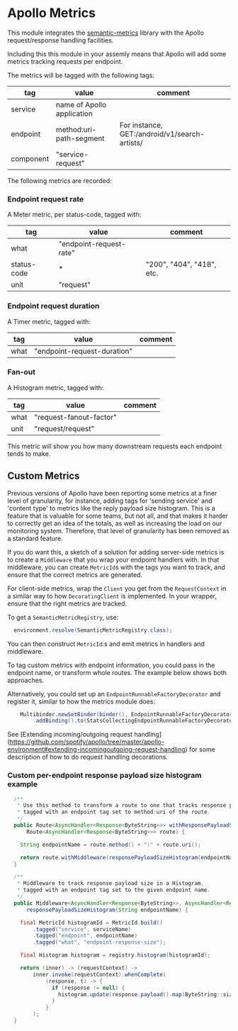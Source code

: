 # Apollo Metrics

This module integrates the [semantic-metrics](https://github.com/spotify/semantic-metrics) library
with the Apollo request/response handling facilities.

Including this this module in your assemly means that Apollo will add some metrics tracking
requests per endpoint.

The metrics will be tagged with the following tags:

| tag         | value                      | comment                                              |
|-------------|----------------------------|------------------------------------------------------|
| service     | name of Apollo application |                                                      |
| endpoint    | method:uri-path-segment    | For instance, GET:/android/v1/search-artists/<query> |
| component   | "service-request"          |                                                      |

The following metrics are recorded:

### Endpoint request rate

A Meter metric, per status-code, tagged with:

| tag         | value                      | comment                                              |
|-------------|----------------------------|------------------------------------------------------|
| what        | "endpoint-request-rate"    |                                                      |
| status-code | *                          | "200", "404", "418", etc.                            |
| unit        | "request"                  |                                                      |

### Endpoint request duration

A Timer metric, tagged with:

| tag         | value                      | comment                                              |
|-------------|----------------------------|------------------------------------------------------|
| what        | "endpoint-request-duration"|                                                      |

### Fan-out

A Histogram metric, tagged with:

| tag         | value                      | comment                                              |
|-------------|----------------------------|------------------------------------------------------|
| what        | "request-fanout-factor"    |                                                      |
| unit        | "request/request"          |                                                      |

This metric will show you how many downstream requests each endpoint tends to make.


## Custom Metrics

Previous versions of Apollo have been reporting some metrics at a finer level of granularity,
for instance, adding tags for 'sending service' and 'content type' to metrics like the reply 
payload size histogram. This is a feature that is valuable for some teams, but not all, and that 
makes it harder to correctly get an idea of the totals, as well as increasing the load on our
monitoring system. Therefore, that level of granularity has been removed as a standard feature.

If you do want this, a sketch of a solution for adding server-side metrics is to create a 
```Middleware``` that you wrap your endpoint handlers with. In that middleware, you can create
```MetricId```s with the tags you want to track, and ensure that the correct metrics are generated.

For client-side metrics, wrap the ```Client``` you get from the ```RequestContext``` in a similar
way to how ```DecoratingClient``` is implemented. In your wrapper, ensure that the right metrics
are tracked.

To get a `SemanticMetricRegistry`, use:
```java
  environment.resolve(SemanticMetricRegistry.class);
```

You can then construct `MetricId`:s and emit metrics in handlers and middleware.

To tag custom metrics with endpoint information, you could pass in the endpoint name, or transform
whole routes. The example below shows both approaches.

Alternatively, you could set up an `EndpointRunnableFactoryDecorator` and register
it, similar to how the metrics module does:
```java
    Multibinder.newSetBinder(binder(), EndpointRunnableFactoryDecorator.class)
        .addBinding().to(StatsCollectingEndpointRunnableFactoryDecorator.class);
```
See [Extending incoming/outgoing request handling]
(https://github.com/spotify/apollo/tree/master/apollo-environment#extending-incomingoutgoing-request-handling)
for some description of how to do request handling decorations.


### Custom per-endpoint response payload size histogram example

```java
  /**
   * Use this method to transform a route to one that tracks response payload sizes in a Histogram,
   * tagged with an endpoint tag set to method:uri of the route.
   */
  public Route<AsyncHandler<Response<ByteString>>> withResponsePayloadSizeHistogram(
      Route<AsyncHandler<Response<ByteString>>> route) {

    String endpointName = route.method() + ":" + route.uri();

    return route.withMiddleware(responsePayloadSizeHistogram(endpointName));
  }

  /**
   * Middleware to track response payload size in a Histogram,
   * tagged with an endpoint tag set to the given endpoint name.
   */
  public Middleware<AsyncHandler<Response<ByteString>>, AsyncHandler<Response<ByteString>>>
      responsePayloadSizeHistogram(String endpointName) {

    final MetricId histogramId = MetricId.build()
        .tagged("service", serviceName)
        .tagged("endpoint", endpointName)
        .tagged("what", "endpoint-response-size");

    final Histogram histogram = registry.histogram(histogramId);

    return (inner) -> (requestContext) ->
        inner.invoke(requestContext).whenComplete(
            (response, t) -> {
              if (response != null) {
                histogram.update(response.payload().map(ByteString::size).orElse(0));
              }
            }
        );
  }
```

